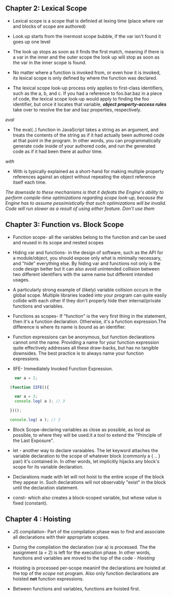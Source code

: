 ## Chapter 2: Lexical Scope

* Lexical scope is a scope that is definied at lexing time (place where var and blocks of scope are authored)

* Look up starts from the inermost scope bubble, if the var isn't found it goes up one level

* The look up stops as soon as it finds the first match, meaning if there is a var in the inner and the outer scope the look up will       stop as soon as the var in the inner scope is found.

* No matter where a function is invoked from, or even how it is invoked, its lexical scope is only defined by where the function was
  declared.

* The lexical scope look-up process only applies to first-class identifiers, such as the a, b, and c. If you had a reference to
  foo.bar.baz in a piece of code, the lexical scope look-up would apply to finding the foo identifier, but once it locates that
  variable, _**object property-access rules**_ take over to resolve the bar and baz properties, respectively.

*eval*

* The eval(..) function in JavaScript takes a string as an argument, and treats the contents of the string as if it had actually been authored code at that point in the program. In other words, you can programmatically generate code inside of your authored code, and run the generated code as if it had been there at author time.

*with*

* With is typically explained as a short-hand for making multiple property references against an object without repeating the object reference itself each time.

_The downside to these mechanisms is that it defeats the Engine's ability to perform compile-time optimizations regarding scope look-up, because the Engine has to assume pessimistically that such optimizations will be invalid. Code will run slower as a result of using either feature. Don't use them_


## Chapter 3: Function vs. Block Scope

* Function scope- all the variables belong to the function and can be used and reused  in its scope and nested scopes 

* Hiding var and functions- in the design of software, such as the API for a module/object, you should expose only what is minimally necessary, and "hide" everything else. By hiding var and functions not only is the code design better but it can also avoid unintended collision between two different identifiers with the same name but different intended usages.

* A particularly strong example of (likely) variable collision occurs in the global scope. Multiple libraries loaded into your program can quite easily collide with each other if they don't properly hide their internal/private functions and variables.

* Functions as scopes- If "function" is the very first thing in the statement, then it's a function declaration. Otherwise, it's a function expression.The difference is where its name is bound as an identifier.

* Function expressions can be anonymous, but function declarations cannot omit the name. Providing a name for your function expression quite effectively addresses all these draw-backs, but has no tangible downsides. The best practice is to always name your function expressions.

* IIFE- Immediately Invoked Function Expression.


```javascript
    var a = 2;

  (function IIFE(){

	var a = 3;
	console.log( a ); // 3

  })();

  console.log( a ); // 2
```

* Block Scope-declaring variables as close as possible, as local as possible, to where they will be used.it a tool to extend the "Principle of the Last Exposure". 

* let - another way to declare varaiables. The let keyword attaches the variable declaration to the scope of whatever block (commonly a { .. } pair) it's contained in. In other words, let implicitly hijacks any block's scope for its variable declaration. 
  
* Declarations made with let will not hoist to the entire scope of the block they appear in. Such declarations will not observably "exist" in the block until the declaration statement.

* const- which also creates a block-scoped variable, but whose value is fixed (constant). 

## Chapter 4 : Hoisting

* JS compilation- Part of the compilation phase was to find and associate all declarations with their appropriate scopes.

* During the compilation the declaration (var a) is processed. The the assignment (a = 2) is left for the execution phase. In other words, functions and variables are moved to the top of the code - _Hoisting_

* Hoisting is processed per-scope meaninf the declarations are hoisted at the top of the _scope_ not program. Also only function declarations are  hoisted **not** function expressions.

* Between functions and variables, functions are hoisted first.









